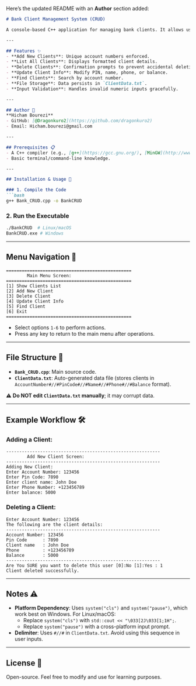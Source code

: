 Here’s the updated README with an **Author** section added:

```markdown
# Bank Client Management System (CRUD)

A console-based C++ application for managing bank clients. It allows users to perform CRUD operations (Create, Read, Update, Delete) and stores data in a text file using a delimiter.

---

## Features ✨  
- **Add New Clients**: Unique account numbers enforced.  
- **List All Clients**: Displays formatted client details.  
- **Delete Clients**: Confirmation prompts to prevent accidental deletion.  
- **Update Client Info**: Modify PIN, name, phone, or balance.  
- **Find Clients**: Search by account number.  
- **File Storage**: Data persists in `ClientData.txt`.  
- **Input Validation**: Handles invalid numeric inputs gracefully.  

---

## Author 👤  
**Hicham Bourezi**  
- GitHub: [@Dragonkuro2](https://github.com/dragonkuro2)  
- Email: Hicham.bourezi@gmail.com  

---

## Prerequisites 📋  
- A C++ compiler (e.g., [g++](https://gcc.gnu.org/), [MinGW](http://www.mingw.org/), or Visual Studio).  
- Basic terminal/command-line knowledge.  

---

## Installation & Usage 🚀  

### 1. Compile the Code  
```bash  
g++ Bank_CRUD.cpp -o BankCRUD  
```  

### 2. Run the Executable  
```bash  
./BankCRUD  # Linux/macOS  
BankCRUD.exe # Windows  
```  

---

## Menu Navigation 📌  
```  
================================================  
        Main Menu Screen:  
================================================  
[1] Show Clients List  
[2] Add New Client  
[3] Delete Client  
[4] Update Client Info  
[5] Find Client  
[6] Exit  
================================================  
```  
- Select options `1-6` to perform actions.  
- Press any key to return to the main menu after operations.  

---

## File Structure 📂  
- **`Bank_CRUD.cpp`**: Main source code.  
- **`ClientData.txt`**: Auto-generated data file (stores clients in `AccountNumber#//#PinCode#//#Name#//#Phone#//#Balance` format).  

⚠️ **Do NOT edit `ClientData.txt` manually**; it may corrupt data.  

---

## Example Workflow 🛠️  

### Adding a Client:  
```  
-----------------------------------------------------------  
        Add New Client Screen:  
-----------------------------------------------------------  
Adding New Client:  
Enter Account Number: 123456  
Enter Pin Code: 7890  
Enter client name: John Doe  
Enter Phone Number: +123456789  
Enter balance: 5000  
```  

### Deleting a Client:  
```  
Enter Account Number: 123456  
The following are the client details:  
-----------------------------------------------------------  
Account Number: 123456  
Pin Code      : 7890  
Client name   : John Doe  
Phone         : +123456789  
Balance       : 5000  
-----------------------------------------------------------  
Are You SURE you want to delete this user [0]:No [1]:Yes : 1  
Client deleted successfully.  
```  

---

## Notes ⚠️  
- **Platform Dependency**: Uses `system("cls")` and `system("pause")`, which work best on Windows. For Linux/macOS:  
  - Replace `system("cls")` with `std::cout << "\033[2J\033[1;1H";`.  
  - Replace `system("pause")` with a cross-platform input prompt.  
- **Delimiter**: Uses `#//#` in `ClientData.txt`. Avoid using this sequence in user inputs.  

---

## License 📄  
Open-source. Feel free to modify and use for learning purposes.  
